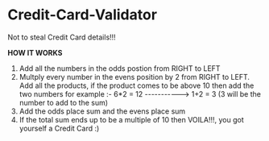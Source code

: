# Credit-Card-Validator

Not to steal Credit Card details!!!

**HOW IT WORKS**

1. Add all the numbers in the odds postion from RIGHT to LEFT
2. Multply every number in the evens position by 2 from RIGHT to LEFT. Add all the products, if the product comes to be above 10 then add the two numbers 
for example :- 6*2 = 12 -----------> 1+2 = 3 (3 will be the number to add to the sum)
3. Add the odds place sum and the evens place sum
4. If the total sum ends up to be a multiple of 10 then VOILA!!!, you got yourself a Credit Card :)
